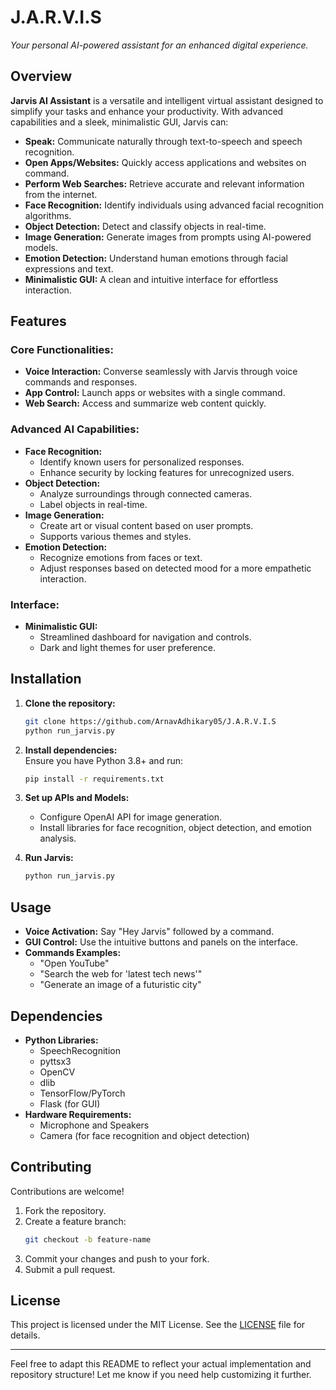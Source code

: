 
# J.A.R.V.I.S 


*Your personal AI-powered assistant for an enhanced digital experience.*

## Overview

**Jarvis AI Assistant** is a versatile and intelligent virtual assistant designed to simplify your tasks and enhance your productivity. With advanced capabilities and a sleek, minimalistic GUI, Jarvis can:

- **Speak:** Communicate naturally through text-to-speech and speech recognition.
- **Open Apps/Websites:** Quickly access applications and websites on command.
- **Perform Web Searches:** Retrieve accurate and relevant information from the internet.
- **Face Recognition:** Identify individuals using advanced facial recognition algorithms.
- **Object Detection:** Detect and classify objects in real-time.
- **Image Generation:** Generate images from prompts using AI-powered models.
- **Emotion Detection:** Understand human emotions through facial expressions and text.
- **Minimalistic GUI:** A clean and intuitive interface for effortless interaction.

## Features

### Core Functionalities:
- **Voice Interaction:** Converse seamlessly with Jarvis through voice commands and responses.
- **App Control:** Launch apps or websites with a single command.
- **Web Search:** Access and summarize web content quickly.

### Advanced AI Capabilities:
- **Face Recognition:** 
  - Identify known users for personalized responses.
  - Enhance security by locking features for unrecognized users.
- **Object Detection:**
  - Analyze surroundings through connected cameras.
  - Label objects in real-time.
- **Image Generation:**
  - Create art or visual content based on user prompts.
  - Supports various themes and styles.
- **Emotion Detection:**
  - Recognize emotions from faces or text.
  - Adjust responses based on detected mood for a more empathetic interaction.

### Interface:
- **Minimalistic GUI:**
  - Streamlined dashboard for navigation and controls.
  - Dark and light themes for user preference.
  
## Installation

1. **Clone the repository:**
   ```bash
   git clone https://github.com/ArnavAdhikary05/J.A.R.V.I.S
   python run_jarvis.py
   ```
2. **Install dependencies:**  
   Ensure you have Python 3.8+ and run:
   ```bash
   pip install -r requirements.txt
   ```

3. **Set up APIs and Models:**
   - Configure OpenAI API for image generation.
   - Install libraries for face recognition, object detection, and emotion analysis.

4. **Run Jarvis:**
   ```bash
   python run_jarvis.py
   ```

## Usage

- **Voice Activation:** Say "Hey Jarvis" followed by a command.
- **GUI Control:** Use the intuitive buttons and panels on the interface.
- **Commands Examples:**
  - "Open YouTube"
  - "Search the web for 'latest tech news'"
  - "Generate an image of a futuristic city"

## Dependencies

- **Python Libraries:**
  - SpeechRecognition
  - pyttsx3
  - OpenCV
  - dlib
  - TensorFlow/PyTorch
  - Flask (for GUI)
- **Hardware Requirements:**
  - Microphone and Speakers
  - Camera (for face recognition and object detection)

## Contributing

Contributions are welcome!  
1. Fork the repository.
2. Create a feature branch:
   ```bash
   git checkout -b feature-name
   ```
3. Commit your changes and push to your fork.
4. Submit a pull request.

## License

This project is licensed under the MIT License. See the [LICENSE](LICENSE) file for details.

---

Feel free to adapt this README to reflect your actual implementation and repository structure! Let me know if you need help customizing it further.
